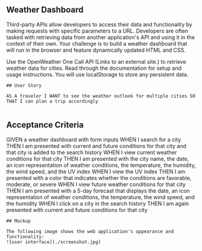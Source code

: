 ## Weather Dashboard

Third-party APIs allow developers to access their data and functionality by making requests with specific parameters to a URL. Developers are often tasked with retrieving data from another application's API and using it in the context of their own. Your challenge is to build a weather dashboard that will run in the browser and feature dynamically updated HTML and CSS.

Use the OpenWeather One Call API (Links to an external site.) to retrieve weather data for cities. Read through the documentation for setup and usage instructions. You will use localStorage to store any persistent data.

```
## User Story

AS A traveler I WANT to see the weather outlook for multiple cities SO THAT I can plan a trip accordingly


```

## Acceptance Criteria

GIVEN a weather dashboard with form inputs WHEN I search for a city THEN I am presented with current and future conditions for that city and that city is added to the search history WHEN I view current weather conditions for that city THEN I am presented with the city name, the date, an icon representation of weather conditions, the temperature, the humidity, the wind speed, and the UV index WHEN I view the UV index THEN I am presented with a color that indicates whether the conditions are favorable, moderate, or severe WHEN I view future weather conditions for that city THEN I am presented with a 5-day forecast that displays the date, an icon representation of weather conditions, the temperature, the wind speed, and the humidity WHEN I click on a city in the search history THEN I am again presented with current and future conditions for that city

```
## Mockup

The following image shows the web application's appearance and functionality:
![user interface](./screenshot.jpg)
```

